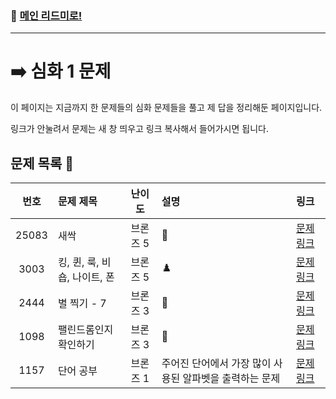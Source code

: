 ### 🚀 [메인 리드미로!](../../README.md)

---

# ➡️ 심화 1 문제

이 페이지는 지금까지 한 문제들의 심화 문제들을 풀고 제 답을 정리해둔 페이지입니다.

링크가 안눌려서 문제는 새 창 띄우고 링크 복사해서 들어가시면 됩니다.

##  문제 목록 📝

 번호  | 문제 제목                  | 난이도    | 설명 | 링크                            |
|:-----:|:---------------------------|:---------:|:--------------------------------|:-----------------------------|
| 25083 | 새싹                       | 브론즈 5  |🌱| [문제 링크](https://www.acmicpc.net/problem/25083) |
| 3003  | 킹, 퀸, 룩, 비숍, 나이트, 폰              | 브론즈 5  |♟️| [문제 링크](https://www.acmicpc.net/problem/3003) |
| 2444  | 별 찍기 - 7                 | 브론즈 3  |🌟| [문제 링크](https://www.acmicpc.net/problem/2444) |
| 1098  | 팰린드롬인지 확인하기                     | 브론즈 3  |🔄| [문제 링크](https://www.acmicpc.net/problem/1098) |
| 1157  | 단어 공부                    | 브론즈 1  |주어진 단어에서 가장 많이 사용된 알파벳을 출력하는 문제| [문제 링크](https://www.acmicpc.net/problem/1157) |

